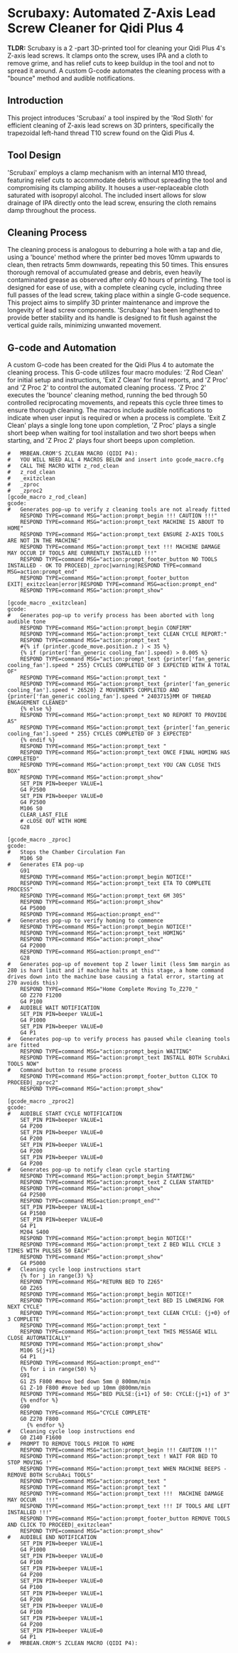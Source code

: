 
# Scrubaxy: Automated Z-Axis Lead Screw Cleaner for Qidi Plus 4

**TLDR:** Scrubaxy is a 2 -part 3D-printed tool for cleaning your Qidi Plus 4's Z-axis lead screws. It clamps onto the screw, uses IPA and a cloth to remove grime, and has relief cuts to keep buildup in the tool and not to spread it around. A custom G-code automates the cleaning process with a "bounce" method and audible notifications.

## Introduction

This project introduces 'Scrubaxi' a tool inspired by the 'Rod Sloth' for efficient cleaning of Z-axis lead screws on 3D printers, specifically the trapezoidal left-hand thread T10 screw found on the Qidi Plus 4.

## Tool Design

'Scrubaxi' employs a clamp mechanism with an internal M10 thread, featuring relief cuts to accommodate debris without spreading the tool and compromising its clamping ability. It houses a user-replaceable cloth saturated with isopropyl alcohol. The included insert allows for slow drainage of IPA directly onto the lead screw, ensuring the cloth remains damp throughout the process.

## Cleaning Process

The cleaning process is analogous to deburring a hole with a tap and die, using a 'bounce' method where the printer bed moves 10mm upwards to clean, then retracts 5mm downwards, repeating this 50 times. This ensures thorough removal of accumulated grease and debris, even heavily contaminated grease as observed after only 40 hours of printing. The tool is designed for ease of use, with a complete cleaning cycle, including three full passes of the lead screw, taking place within a single G-code sequence. This project aims to simplify 3D printer maintenance and improve the longevity of lead screw components. 'Scrubaxy' has been lengthened to provide better stability and its handle is designed to fit flush against the vertical guide rails, minimizing unwanted movement.

## G-code and Automation

A custom G-code has been created for the Qidi Plus 4 to automate the cleaning process. This G-code utilizes four macro modules: 'Z Rod Clean' for initial setup and instructions, 'Exit Z Clean' for final reports, and 'Z Proc' and 'Z Proc 2' to control the automated cleaning process. 'Z Proc 2' executes the 'bounce' cleaning method, running the bed through 50 controlled reciprocating movements, and repeats this cycle three times to ensure thorough cleaning. The macros include audible notifications to indicate when user input is required or when a process is complete. 'Exit Z Clean' plays a single long tone upon completion, 'Z Proc' plays a single short beep when waiting for tool installation and two short beeps when starting, and 'Z Proc 2' plays four short beeps upon completion.

```
#   MRBEAN.CROM'S ZCLEAN MACRO (QIDI P4): 
#   YOU WILL NEED ALL 4 MACROS BELOW and insert into gcode_macro.cfg
#   CALL THE MACRO WITH z_rod_clean
#   z_rod_clean
#   _exitzclean
#   _zproc
#   _zproc2
[gcode_macro z_rod_clean]
gcode:
#   Generates pop-up to verify z cleaning tools are not already fitted
    RESPOND TYPE=command MSG="action:prompt_begin !!! CAUTION !!!"
    RESPOND TYPE=command MSG="action:prompt_text MACHINE IS ABOUT TO HOME"
    RESPOND TYPE=command MSG="action:prompt_text ENSURE Z-AXIS TOOLS ARE NOT IN THE MACHINE"
    RESPOND TYPE=command MSG="action:prompt_text !!! MACHINE DAMAGE MAY OCCUR IF TOOLS ARE CURRENTLY INSTALLED !!!"
    RESPOND TYPE=command MSG="action:prompt_footer_button NO TOOLS INSTALLED - OK TO PROCEED|_zproc|warning|RESPOND TYPE=command MSG=action:prompt_end"
    RESPOND TYPE=command MSG="action:prompt_footer_button EXIT|_exitzclean|error|RESPOND TYPE=command MSG=action:prompt_end"
    RESPOND TYPE=command MSG="action:prompt_show"

[gcode_macro _exitzclean]
gcode:
#   Generates pop-up to verify process has been aborted with long audible tone
    RESPOND TYPE=command MSG="action:prompt_begin CONFIRM"
    RESPOND TYPE=command MSG="action:prompt_text CLEAN CYCLE REPORT:"
    RESPOND TYPE=command MSG="action:prompt_text "
    #{% if (printer.gcode_move.position.z ) < 35 %}
    {% if (printer['fan_generic cooling_fan'].speed) > 0.005 %}
    RESPOND TYPE=command MSG="action:prompt_text {printer['fan_generic cooling_fan'].speed * 255} CYCLES COMPLETED OF 3 EXPECTED WITH A TOTAL OF"
    RESPOND TYPE=command MSG="action:prompt_text "
    RESPOND TYPE=command MSG="action:prompt_text {printer['fan_generic cooling_fan'].speed * 26520} Z MOVEMENTS COMPLETED AND {printer['fan_generic cooling_fan'].speed * 2403715}MM OF THREAD ENGAGEMENT CLEANED"
    {% else %}
    RESPOND TYPE=command MSG="action:prompt_text NO REPORT TO PROVIDE AS"
    RESPOND TYPE=command MSG="action:prompt_text {printer['fan_generic cooling_fan'].speed * 255} CYCLES COMPLETED OF 3 EXPECTED"
    {% endif %}
    RESPOND TYPE=command MSG="action:prompt_text "
    RESPOND TYPE=command MSG="action:prompt_text ONCE FINAL HOMING HAS COMPLETED"
    RESPOND TYPE=command MSG="action:prompt_text YOU CAN CLOSE THIS BOX"
    RESPOND TYPE=command MSG="action:prompt_show" 
    SET_PIN PIN=beeper VALUE=1
    G4 P2500
    SET_PIN PIN=beeper VALUE=0
    G4 P2500
    M106 S0
    CLEAR_LAST_FILE
    # cLOSE OUT WITH HOME
    G28

[gcode_macro _zproc]
gcode:
#   Stops the Chamber Circulation Fan
    M106 S0
#   Generates ETA pop-up
    G91
    RESPOND TYPE=command MSG="action:prompt_begin NOTICE!"
    RESPOND TYPE=command MSG="action:prompt_text ETA TO COMPLETE PROCESS"
    RESPOND TYPE=command MSG="action:prompt_text 6M 30S"
    RESPOND TYPE=command MSG="action:prompt_show"
    G4 P5000
    RESPOND TYPE=command MSG=action:prompt_end""
#   Generates pop-up to verify homing to commence
    RESPOND TYPE=command MSG="action:prompt_begin NOTICE!"
    RESPOND TYPE=command MSG="action:prompt_text HOMING"
    RESPOND TYPE=command MSG="action:prompt_show"
    G4 P2000
    RESPOND TYPE=command MSG=action:prompt_end""
    G28
#   Generates pop-up of movement top Z lower limit (less 5mm margin as 280 is hard limit and if machine halts at this stage, a home command drives down into the machine base causing a fatal error, starting at 270 avoids this)
    RESPOND TYPE=command MSG="Home Complete Moving To_Z270_"
    G0 Z270 F1200
    G4 P100
#   AUDIBLE WAIT NOTIFICATION
    SET_PIN PIN=beeper VALUE=1
    G4 P1000
    SET_PIN PIN=beeper VALUE=0
    G4 P1
#   Generates pop-up to verify process has paused while cleaning tools are fitted
    RESPOND TYPE=command MSG="action:prompt_begin WAITING"
    RESPOND TYPE=command MSG="action:prompt_text INSTALL BOTH ScrubAxi TOOLS NOW"
#   Command button to resume process
    RESPOND TYPE=command MSG="action:prompt_footer_button CLICK TO PROCEED|_zproc2"
    RESPOND TYPE=command MSG="action:prompt_show"    
   
[gcode_macro _zproc2]
gcode:
#   AUDIBLE START CYCLE NOTIFICATION
    SET_PIN PIN=beeper VALUE=1
    G4 P200
    SET_PIN PIN=beeper VALUE=0
    G4 P200
    SET_PIN PIN=beeper VALUE=1
    G4 P200
    SET_PIN PIN=beeper VALUE=0
    G4 P200
#   Generates pop-up to notify clean cycle starting
    RESPOND TYPE=command MSG="action:prompt_begin STARTING"
    RESPOND TYPE=command MSG="action:prompt_text Z CLEAN STARTED"
    RESPOND TYPE=command MSG="action:prompt_show"
    G4 P2500
    RESPOND TYPE=command MSG=action:prompt_end""
    SET_PIN PIN=beeper VALUE=1
    G4 P1500
    SET_PIN PIN=beeper VALUE=0
    G4 P1
    M204 S400
    RESPOND TYPE=command MSG="action:prompt_begin NOTICE!"
    RESPOND TYPE=command MSG="action:prompt_text Z BED WILL CYCLE 3 TIMES WITH PULSES 50 EACH"
    RESPOND TYPE=command MSG="action:prompt_show"
    G4 P5000
#   Cleaning cycle loop instructions start
    {% for j in range(3) %}
    RESPOND TYPE=command MSG="RETURN BED TO Z265"
    G0 Z265
    RESPOND TYPE=command MSG="action:prompt_begin NOTICE!"
    RESPOND TYPE=command MSG="action:prompt_text BED IS LOWERING FOR NEXT CYCLE"
    RESPOND TYPE=command MSG="action:prompt_text CLEAN CYCLE: {j+0} of 3 COMPLETE"
    RESPOND TYPE=command MSG="action:prompt_text "
    RESPOND TYPE=command MSG="action:prompt_text THIS MESSAGE WILL CLOSE AUTOMATICALLY"
    RESPOND TYPE=command MSG="action:prompt_show"
    M106 S{j+1}
    G4 P1
    RESPOND TYPE=command MSG=action:prompt_end""
    {% for i in range(50) %}
    G91
    G1 Z5 F800 #move bed down 5mm @ 800mm/min
    G1 Z-10 F800 #move bed up 10mm @800mm/min
    RESPOND TYPE=command MSG="BED PULSE:{i+1} of 50: CYCLE:{j+1} of 3"
    {% endfor %}
    G90
    RESPOND TYPE=command MSG="CYCLE COMPLETE"
    G0 Z270 F800
      {% endfor %}
#   Cleaning cycle loop instructions end
    G0 Z140 F1600
#   PROMPT TO REMOVE TOOLS PRIOR TO HOME
    RESPOND TYPE=command MSG="action:prompt_begin !!! CAUTION !!!"
    RESPOND TYPE=command MSG="action:prompt_text ! WAIT FOR BED TO STOP MOVING !"
    RESPOND TYPE=command MSG="action:prompt_text WHEN MACHINE BEEPS - REMOVE BOTH ScrubAxi TOOLS"
    RESPOND TYPE=command MSG="action:prompt_text "
    RESPOND TYPE=command MSG="action:prompt_text "
    RESPOND TYPE=command MSG="action:prompt_text !!!  MACHINE DAMAGE MAY OCCUR   !!!"
    RESPOND TYPE=command MSG="action:prompt_text !!! IF TOOLS ARE LEFT INSTALLED !!!"
    RESPOND TYPE=command MSG="action:prompt_footer_button REMOVE TOOLS AND CLICK TO PROCEED|_exitzclean"
    RESPOND TYPE=command MSG="action:prompt_show"
#   AUDIBLE END NOTIFICATION 
    SET_PIN PIN=beeper VALUE=1
    G4 P1000
    SET_PIN PIN=beeper VALUE=0
    G4 P100
    SET_PIN PIN=beeper VALUE=1
    G4 P200
    SET_PIN PIN=beeper VALUE=0
    G4 P100
    SET_PIN PIN=beeper VALUE=1
    G4 P200
    SET_PIN PIN=beeper VALUE=0
    G4 P100
    SET_PIN PIN=beeper VALUE=1
    G4 P200
    SET_PIN PIN=beeper VALUE=0
    G4 P1
#   MRBEAN.CROM'S ZCLEAN MACRO (QIDI P4):
```

